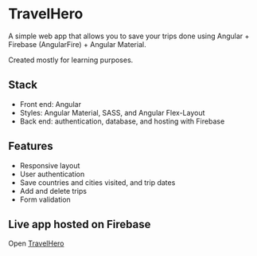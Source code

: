 # TravelHero

A simple web app that allows you to save your trips done using Angular + Firebase (AngularFire) + Angular Material.

Created mostly for learning purposes.

## Stack
- Front end: Angular
- Styles: Angular Material, SASS, and Angular Flex-Layout
- Back end: authentication, database, and hosting with Firebase

## Features
- Responsive layout 
- User authentication
- Save countries and cities visited, and trip dates
- Add and delete trips
- Form validation

## Live app hosted on Firebase
Open [TravelHero](https://ng-travel-logger.web.app/all-trips)

